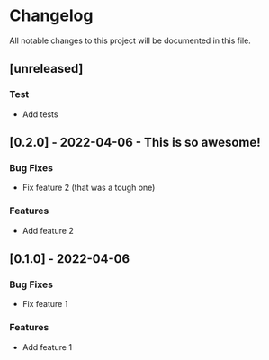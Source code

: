 # Changelog

All notable changes to this project will be documented in this file.

## [unreleased]

### Test

- Add tests

## [0.2.0] - 2022-04-06 - This is so awesome!

### Bug Fixes

- Fix feature 2 (that was a tough one)

### Features

- Add feature 2

## [0.1.0] - 2022-04-06

### Bug Fixes

- Fix feature 1

### Features

- Add feature 1

<!-- generated by git-cliff -->
